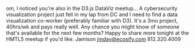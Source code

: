 om, I noticed you're also in the D3.js DataViz meetup... A cybersecurity visualization project just fell in my lap from DC and I need to find a data visualization co-worker (preferably familiar with D3). It's a 3mo project, 40hrs/wk and pays really well. Any chance you might know of someone that's available for the next few months? Happy to share more tonight at the HMTL5 meetup if you'd like. Jamison jmday@ecosify.com 812.320.4009